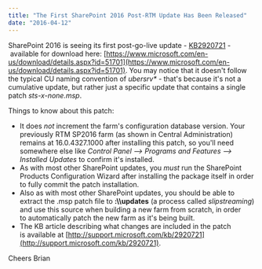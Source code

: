 ```yaml
---
title: "The First SharePoint 2016 Post-RTM Update Has Been Released"
date: "2016-04-12"
---
```


SharePoint 2016 is seeing its first post-go-live update - [KB2920721](http://support.microsoft.com/kb/2920721) - available for download here: [https://www.microsoft.com/en-us/download/details.aspx?id=51701](https://www.microsoft.com/en-us/download/details.aspx?id=51701). You may notice that it doesn't follow the typical CU naming convention of _ubersrv\*_ - that's because it's not a cumulative update, but rather just a specific update that contains a single patch _sts-x-none.msp_.

Things to know about this patch:

- It does _not_ increment the farm's configuration database version. Your previously RTM SP2016 farm (as shown in Central Administration) remains at 16.0.4327.1000 after installing this patch, so you'll need somewhere else like _Control Panel --> Programs and Features --> Installed Updates_ to confirm it's installed.
- As with most other SharePoint updates, you _must_ run the SharePoint Products Configuration Wizard after installing the package itself in order to fully commit the patch installation.
- Also as with most other SharePoint updates, you should be able to extract the .msp patch file to **<DriveLetter>:\\<SharePointBinaryLocation>\\updates** (a process called _slipstreaming_) and use this source when building a new farm from scratch, in order to automatically patch the new farm as it's being built.
- The KB article describing what changes are included in the patch is available at [http://support.microsoft.com/kb/2920721](http://support.microsoft.com/kb/2920721).

Cheers Brian

